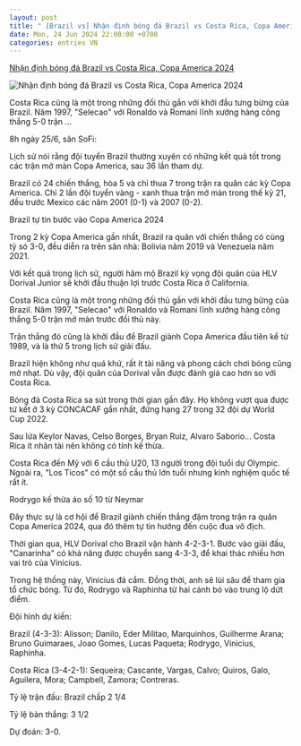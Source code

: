 ```yaml
---
layout: post
title: " [Brazil vs] Nhận định bóng đá Brazil vs Costa Rica, Copa America 2024"
date: Mon, 24 Jun 2024 22:00:00 +0700
categories: entries VN
---
```

[Nhận định bóng đá Brazil vs Costa Rica, Copa America 2024](https://vietnamnet.vn/nhan-dinh-bong-da-brazil-vs-costa-rica-copa-america-2024-2294727.html)

![Nhận định bóng đá Brazil vs Costa Rica, Copa America 2024](https://static-images.vnncdn.net/vps_images_publish/000001/000003/2024/6/24/nhan-dinh-bong-da-brazil-vs-costa-rica-suc-manh-samba-2661.jpg?width=0&s=vBUMU8klwDZzEhZt05s6ng)

Costa Rica cũng là một trong những đối thủ gắn với khởi đầu tưng bừng của Brazil. Năm 1997, "Selecao" với Ronaldo và Romani lĩnh xướng hàng công thắng 5-0 trận ...

8h ngày 25/6, sân SoFi:

Lịch sử nói rằng đội tuyển Brazil thường xuyên có những kết quả tốt trong các trận mở màn Copa America, sau 36 lần tham dự.

Brazil có 24 chiến thắng, hòa 5 và chỉ thua 7 trong trận ra quân các kỳ Copa America. Chỉ 2 lần đội tuyển vàng - xanh thua trận mở màn trong thế kỷ 21, đều trước Mexico các năm 2001 (0-1) và 2007 (0-2).

Brazil tự tin bước vào Copa America 2024

Trong 2 kỳ Copa America gần nhất, Brazil ra quân với chiến thắng có cùng tỷ só 3-0, đều diễn ra trên sân nhà: Bolivia năm 2019 và Venezuela năm 2021.

Với kết quả trong lịch sử, người hâm mộ Brazil kỳ vọng đội quân của HLV Dorival Junior sẽ khởi đầu thuận lợi trước Costa Rica ở California.

Costa Rica cũng là một trong những đối thủ gắn với khởi đầu tưng bừng của Brazil. Năm 1997, "Selecao" với Ronaldo và Romani lĩnh xướng hàng công thắng 5-0 trận mở màn trước đối thủ này.

Trận thắng đó cũng là khởi đầu để Brazil giành Copa America đầu tiên kể từ 1989, và là thứ 5 trong lịch sử giải đấu.

Brazil hiện không như quá khứ, rất ít tài năng và phong cách chơi bóng cũng mờ nhạt. Dù vậy, đội quân của Dorival vẫn được đánh giá cao hơn so với Costa Rica.

Bóng đá Costa Rica sa sút trong thời gian gần đây. Họ không vượt qua được tứ kết ở 3 kỳ CONCACAF gần nhất, đứng hạng 27 trong 32 đội dự World Cup 2022.

Sau lứa Keylor Navas, Celso Borges, Bryan Ruiz, Alvaro Saborio... Costa Rica ít nhân tài nên không có tính kế thừa.

Costa Rica đến Mỹ với 6 cầu thủ U20, 13 người trong đội tuổi dự Olympic. Ngoài ra, "Los Ticos" có một số cầu thủ lớn tuổi nhưng kinh nghiệm quốc tế rất ít.

Rodrygo kế thừa áo số 10 từ Neymar

Đây thực sự là cơ hội để Brazil giành chiến thắng đậm trong trận ra quân Copa America 2024, qua đó thêm tự tin hướng đến cuộc đua vô địch.

Thời gian qua, HLV Dorival cho Brazil vận hành 4-2-3-1. Bước vào giải đấu, "Canarinha" có khả năng được chuyển sang 4-3-3, để khai thác nhiều hơn vai trò của Vinicius.

Trong hệ thống này, Vinicius đá cắm. Đồng thời, anh sẽ lùi sâu để tham gia tổ chức bóng. Từ đó, Rodrygo và Raphinha từ hai cánh bó vào trung lộ dứt điểm.

Đội hình dự kiến:

Brazil (4-3-3): Alisson; Danilo, Eder Militao, Marquinhos, Guilherme Arana; Bruno Guimaraes, Joao Gomes, Lucas Paqueta; Rodrygo, Vinicius, Raphinha.

Costa Rica (3-4-2-1): Sequeira; Cascante, Vargas, Calvo; Quiros, Galo, Aguilera, Mora; Campbell, Zamora; Contreras.

Tỷ lệ trận đấu: Brazil chấp 2 1/4

Tỷ lệ bàn thắng: 3 1/2

Dự đoán: 3-0.

